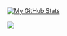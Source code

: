 <a href="https://github.com/MartinHeinz/developer1-gravity">
  <img align="center" src="https://github-readme-stats.vercel.app/api?username=developer1-gravity&show_icons=true&line_height=27&count_private=true&title_color=ffffff&text_color=c9cacc&icon_color=2bbc8a&bg_color=1d1f21" alt="My GitHub Stats" />
</a>
<br>  
<br> 
<a href="https://github.com/MartinHeinz/developer1-gravity">
  <img align="center" src="https://github-readme-stats.vercel.app/api/top-langs/?username=developer1-gravity&title_color=ffffff&text_color=c9cacc&icon_color=2bbc8a&bg_color=1d1f21&langs_count=3" />
</a>

  
